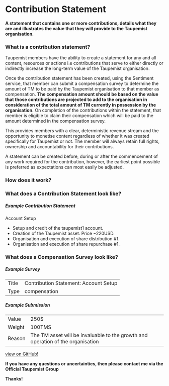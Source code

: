 # Contribution Statement
**A statement that contains one or more contributions, details what they are and illustrates the value that they will provide to the Taupemist organisation.**

### What is a contribution statement?
Taupemist members have the ability to create a statement for any and all content, resources or actions i.e contributions that serve to either directly or indirectly increase the long-term value of the Taupemist organisation.

Once the contribution statement has been created, using the Sentiment service, that member can submit a compensation survey to determine the amount of TM to be paid by the Taupemist organisation to that member as compensation.
__The compensation amount should be based on the value that those contributions are projected to add to the organisation in consideration of the total amount of TM currently in possession by the organisation.__
On completion of the contributions within the statement, that member is eligible to claim their compensation which will be paid to the amount determined in the compensation survey.

This provides members with a clear, deterministic revenue stream and the opportunity to monetise content regardless of whether it was created specifically for Taupemist or not. The member will always retain full rights, ownership and accountability for their contributions.

A statement can be created before, during or after the commencement of any work required for the contribution, however, the earliest point possible is preferred as expectations can most easily be adjusted.

### How does it work?

### What does a Contribution Statement look like?
##### Example Contribution Statement
Account Setup
- Setup and credit of the taupemist1 account.
- Creation of the Taupemist asset. Price ~220USD.
- Organisation and execution of share distribution #1.
- Organisation and execution of share repurchase #1.

### What does a Compensation Survey look like?
##### Example Survey
| | |
| ------ | ------ |
| Title | Contribution Statement: Account Setup |
| Type | compensation |

##### Example Submission
| | |
| ------ | ------ |
| Value | 250$ |
| Weight | 100TMS |
| Reason | The TM asset will be invaluable to the growth and operation of the organisation |

[view on GitHub!](https://github.com/TaupeMist/TaupeMist/blob/master/ContributionStatement.md)

**If you have any questions or uncertainties, then please contact me via the Official Taupemist Group**

**Thanks!**
